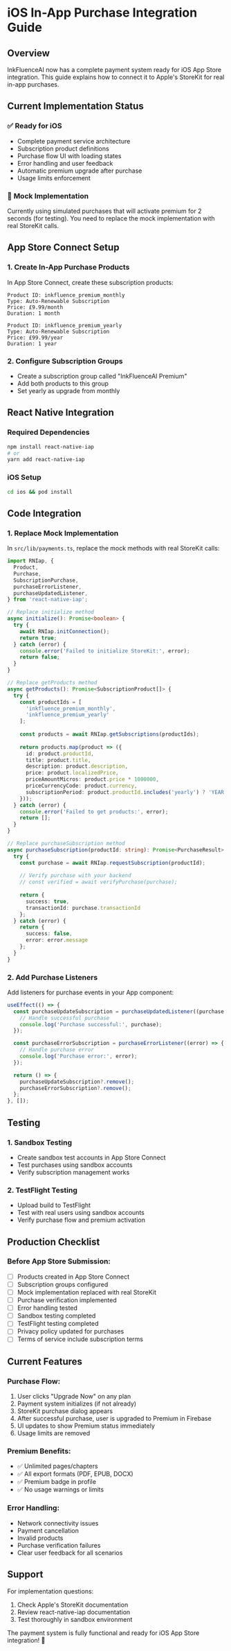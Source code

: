# iOS In-App Purchase Integration Guide

## Overview
InkFluenceAI now has a complete payment system ready for iOS App Store integration. This guide explains how to connect it to Apple's StoreKit for real in-app purchases.

## Current Implementation Status

### ✅ **Ready for iOS**
- Complete payment service architecture
- Subscription product definitions
- Purchase flow UI with loading states
- Error handling and user feedback
- Automatic premium upgrade after purchase
- Usage limits enforcement

### 🔄 **Mock Implementation**
Currently using simulated purchases that will activate premium for 2 seconds (for testing). You need to replace the mock implementation with real StoreKit calls.

## App Store Connect Setup

### 1. **Create In-App Purchase Products**
In App Store Connect, create these subscription products:

```
Product ID: inkfluence_premium_monthly
Type: Auto-Renewable Subscription
Price: £9.99/month
Duration: 1 month

Product ID: inkfluence_premium_yearly  
Type: Auto-Renewable Subscription
Price: £99.99/year
Duration: 1 year
```

### 2. **Configure Subscription Groups**
- Create a subscription group called "InkFluenceAI Premium"
- Add both products to this group
- Set yearly as upgrade from monthly

## React Native Integration

### Required Dependencies
```bash
npm install react-native-iap
# or
yarn add react-native-iap
```

### iOS Setup
```bash
cd ios && pod install
```

## Code Integration

### 1. **Replace Mock Implementation**

In `src/lib/payments.ts`, replace the mock methods with real StoreKit calls:

```typescript
import RNIap, {
  Product,
  Purchase,
  SubscriptionPurchase,
  purchaseErrorListener,
  purchaseUpdatedListener,
} from 'react-native-iap';

// Replace initialize method
async initialize(): Promise<boolean> {
  try {
    await RNIap.initConnection();
    return true;
  } catch (error) {
    console.error('Failed to initialize StoreKit:', error);
    return false;
  }
}

// Replace getProducts method
async getProducts(): Promise<SubscriptionProduct[]> {
  try {
    const productIds = [
      'inkfluence_premium_monthly',
      'inkfluence_premium_yearly'
    ];
    
    const products = await RNIap.getSubscriptions(productIds);
    
    return products.map(product => ({
      id: product.productId,
      title: product.title,
      description: product.description,
      price: product.localizedPrice,
      priceAmountMicros: product.price * 1000000,
      priceCurrencyCode: product.currency,
      subscriptionPeriod: product.productId.includes('yearly') ? 'YEAR' : 'MONTH'
    }));
  } catch (error) {
    console.error('Failed to get products:', error);
    return [];
  }
}

// Replace purchaseSubscription method
async purchaseSubscription(productId: string): Promise<PurchaseResult> {
  try {
    const purchase = await RNIap.requestSubscription(productId);
    
    // Verify purchase with your backend
    // const verified = await verifyPurchase(purchase);
    
    return {
      success: true,
      transactionId: purchase.transactionId
    };
  } catch (error) {
    return {
      success: false,
      error: error.message
    };
  }
}
```

### 2. **Add Purchase Listeners**

Add listeners for purchase events in your App component:

```typescript
useEffect(() => {
  const purchaseUpdateSubscription = purchaseUpdatedListener((purchase: Purchase) => {
    // Handle successful purchase
    console.log('Purchase successful:', purchase);
  });

  const purchaseErrorSubscription = purchaseErrorListener((error) => {
    // Handle purchase error
    console.log('Purchase error:', error);
  });

  return () => {
    purchaseUpdateSubscription?.remove();
    purchaseErrorSubscription?.remove();
  };
}, []);
```

## Testing

### 1. **Sandbox Testing**
- Create sandbox test accounts in App Store Connect
- Test purchases using sandbox accounts
- Verify subscription management works

### 2. **TestFlight Testing**
- Upload build to TestFlight
- Test with real users using sandbox accounts
- Verify purchase flow and premium activation

## Production Checklist

### Before App Store Submission:
- [ ] Products created in App Store Connect
- [ ] Subscription groups configured
- [ ] Mock implementation replaced with real StoreKit
- [ ] Purchase verification implemented
- [ ] Error handling tested
- [ ] Sandbox testing completed
- [ ] TestFlight testing completed
- [ ] Privacy policy updated for purchases
- [ ] Terms of service include subscription terms

## Current Features

### Purchase Flow:
1. User clicks "Upgrade Now" on any plan
2. Payment system initializes (if not already)
3. StoreKit purchase dialog appears
4. After successful purchase, user is upgraded to Premium in Firebase
5. UI updates to show Premium status immediately
6. Usage limits are removed

### Premium Benefits:
- ✅ Unlimited pages/chapters
- ✅ All export formats (PDF, EPUB, DOCX)
- ✅ Premium badge in profile
- ✅ No usage warnings or limits

### Error Handling:
- Network connectivity issues
- Payment cancellation
- Invalid products
- Purchase verification failures
- Clear user feedback for all scenarios

## Support

For implementation questions:
1. Check Apple's StoreKit documentation
2. Review react-native-iap documentation
3. Test thoroughly in sandbox environment

The payment system is fully functional and ready for iOS App Store integration! 🎉

